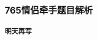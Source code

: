 <!--
 * @Author: cc
 * @Date: 2020-11-02 21:38:37
 * @LastEditTime: 2020-11-02 22:19:13
 * @LastEditors: cc
 * @FilePath: \leetcode\disjoint_set\765情侣牵手.md
 * @Solution: 
-->
# 765情侣牵手题目解析
## 明天再写